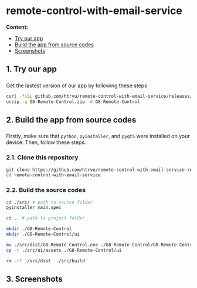 # remote-control-with-email-service



<span style="font-weight: bold;">Content:</span>
<ul>
    <li><a href="#try-our-app">Try our app</a></li>
    <li><a href="#build-app">Build the app from source codes</a></li>
    <li><a href="#screenshots">Screenshots</a></li>
</ul>

## 1. Try our app
<h5 id="try-our-app"></h5>

Get the lastest version of our app by following these steps
```bash
curl -fsSL github.com/htrvu/remote-control-with-email-service/releases/download/v1.9/G8-Remote-Control.zip -O
unzip -q G8-Remote-Control.zip -d G8-Remote-Control
```

## 2. Build the app from source codes
<h5 id="build-app"></h5>

Firstly, make sure that `python`, `pyinstaller`, and `pyqt5` were  installed on your device. Then, follow these steps:

### 2.1. Clone this repository
```bash
git clone https://github.com/htrvu/remote-control-with-email-service remote-control-with-email-service
cd remote-control-with-email-service
```

### 2.2. Build the source codes

```bash
cd ./src/ # path to source folder
pyinstaller main.spec

cd .. # path to project folder

mkdir ./G8-Remote-Control
mkdir ./G8-Remote-Control/ui

mv ./src/dist/G8-Remote-Control.exe ./G8-Remote-Control/G8-Remote-Control.exe 
cp -r ./src/ui/assets ./G8-Remote-Control/ui

rm -rf ./src/dist  ./src/build
```


## 3. Screenshots
<h5 id="screenshots"></h5>